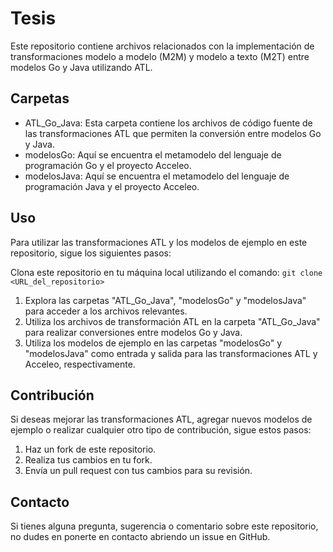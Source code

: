 # Tesis
Este repositorio contiene archivos relacionados con la implementación de transformaciones modelo a modelo (M2M) y modelo a texto (M2T) entre modelos Go y Java utilizando ATL.

## Carpetas
- ATL_Go_Java: Esta carpeta contiene los archivos de código fuente de las transformaciones ATL que permiten la conversión entre modelos Go y Java.
- modelosGo: Aquí se encuentra el metamodelo del lenguaje de programación Go y el proyecto Acceleo.
- modelosJava: Aquí se encuentra el metamodelo del lenguaje de programación Java y el proyecto Acceleo.

## Uso
Para utilizar las transformaciones ATL y los modelos de ejemplo en este repositorio, sigue los siguientes pasos:

Clona este repositorio en tu máquina local utilizando el comando:
`git clone <URL_del_repositorio>`

1. Explora las carpetas "ATL_Go_Java", "modelosGo" y "modelosJava" para acceder a los archivos relevantes.
2. Utiliza los archivos de transformación ATL en la carpeta "ATL_Go_Java" para realizar conversiones entre modelos Go y Java.
3. Utiliza los modelos de ejemplo en las carpetas "modelosGo" y "modelosJava" como entrada y salida para las transformaciones ATL y Acceleo, respectivamente.

## Contribución
Si deseas mejorar las transformaciones ATL, agregar nuevos modelos de ejemplo o realizar cualquier otro tipo de contribución, sigue estos pasos:

1. Haz un fork de este repositorio.
2. Realiza tus cambios en tu fork.
3. Envía un pull request con tus cambios para su revisión.

## Contacto
Si tienes alguna pregunta, sugerencia o comentario sobre este repositorio, no dudes en ponerte en contacto abriendo un issue en GitHub.
